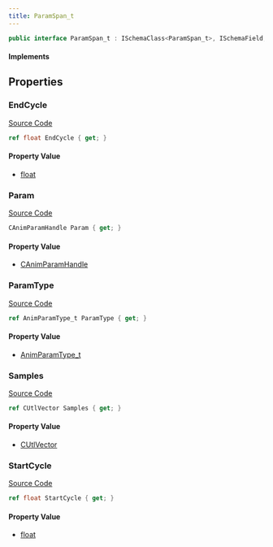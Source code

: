 ```yaml
---
title: ParamSpan_t
---
```


```csharp
public interface ParamSpan_t : ISchemaClass<ParamSpan_t>, ISchemaField, ISchemaClass, INativeHandle
```

#### Implements

## Properties

### EndCycle

[Source Code](https://github.com/swiftly-solution/swiftlys2/blob/beta/managed/src/SwiftlyS2.Generated/Schemas/Interfaces/ParamSpan_t.cs#L25)

```csharp
ref float EndCycle { get; }
```

#### Property Value

- [float](https://learn.microsoft.com/dotnet/api/system.single)

### Param

[Source Code](https://github.com/swiftly-solution/swiftlys2/blob/beta/managed/src/SwiftlyS2.Generated/Schemas/Interfaces/ParamSpan_t.cs#L19)

```csharp
CAnimParamHandle Param { get; }
```

#### Property Value

- [CAnimParamHandle](/docs/api/shared/schemadefinitions/canimparamhandle)

### ParamType

[Source Code](https://github.com/swiftly-solution/swiftlys2/blob/beta/managed/src/SwiftlyS2.Generated/Schemas/Interfaces/ParamSpan_t.cs#L21)

```csharp
ref AnimParamType_t ParamType { get; }
```

#### Property Value

- [AnimParamType_t](/docs/api/shared/schemadefinitions/animparamtype_t)

### Samples

[Source Code](https://github.com/swiftly-solution/swiftlys2/blob/beta/managed/src/SwiftlyS2.Generated/Schemas/Interfaces/ParamSpan_t.cs#L17)

```csharp
ref CUtlVector Samples { get; }
```

#### Property Value

- [CUtlVector](/docs/api/)

### StartCycle

[Source Code](https://github.com/swiftly-solution/swiftlys2/blob/beta/managed/src/SwiftlyS2.Generated/Schemas/Interfaces/ParamSpan_t.cs#L23)

```csharp
ref float StartCycle { get; }
```

#### Property Value

- [float](https://learn.microsoft.com/dotnet/api/system.single)

